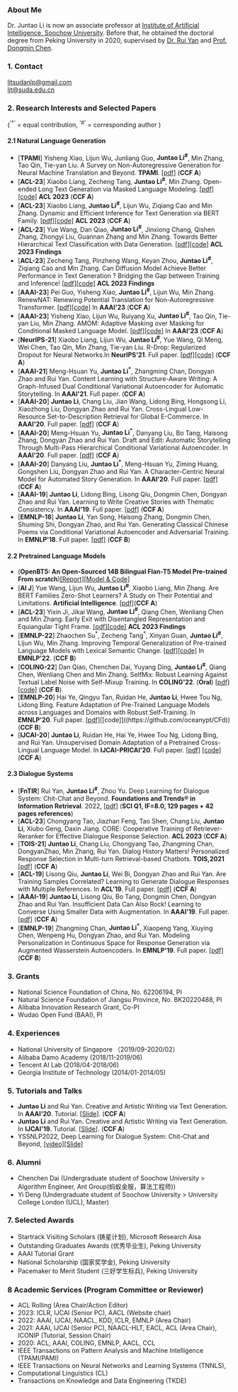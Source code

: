### About Me

Dr. Juntao Li is now an associate professor at [Institute of Artificial Intelligence, Soochow University](http://iai.suda.edu.cn/). Before that, he obtained the doctoral degree from Peking University in 2020, supervised by [Dr. Rui Yan](http://www.ruiyan.me/) and [Prof. Dongmin Chen](http://www.aais.pku.edu.cn/duiwu/showproduct.php?id=97). 

### 1. Contact
ljtsudanlp@gmail.com<br>
ljt@suda.edu.cn

### 2. Research Interests and Selected Papers
(<sup>'*'</sup> = equal contribution, <sup>'#'</sup> = corresponding author )
#### 2.1 Natural Language Generation
* [**TPAMI**] Yisheng Xiao, Lijun Wu, Junliang Guo, **Juntao Li<sup>#</sup>**, Min Zhang, Tao Qin, Tie-yan Liu. A Survey on Non-Autoregressive Generation for Neural Machine Translation and Beyond. **TPAMI**. [[pdf]](https://arxiv.org/pdf/2204.09269.pdf) (**CCF A**) 
* [**ACL-23**] Xiaobo Liang, Zecheng Tang, **Juntao Li<sup>#</sup>**, Min Zhang. Open-ended Long Text Generation via Masked Language Modeling. [[pdf]]()[[code]]() **ACL 2023** (**CCF A**) 
* [**ACL-23**] Xiaobo Liang, **Juntao Li<sup>#</sup>**, Lijun Wu, Ziqiang Cao and Min Zhang. Dynamic and Efficient Inference for Text Generation via BERT Family. [[pdf]]()[[code]]() **ACL 2023** (**CCF A**) 
* [**ACL-23**] Yue Wang, Dan Qiao, **Juntao Li<sup>#</sup>**, Jinxiong Chang, Qishen Zhang, Zhongyi Liu, Guannan Zhang and Min Zhang. Towards Better Hierarchical Text Classification with Data Generation. [[pdf]]()[[code]]() **ACL 2023 Findings** 
* [**ACL-23**] Zecheng Tang, Pinzheng Wang, Keyan Zhou, **Juntao Li<sup>#</sup>**, Ziqiang Cao and Min Zhang. Can Diffusion Model Achieve Better Performance in Text Generation ? Bridging the Gap between Training and Inference! [[pdf]]()[[code]]() **ACL 2023 Findings** 
* [**AAAI-23**] Pei Guo, Yisheng Xiao, **Juntao Li<sup>#</sup>**, Lijun Wu, Min Zhang. RenewNAT: Renewing Potential Translation for
Non-Autoregressive Transformer. [[pdf]]()[[code]]() In **AAAI'23** (**CCF A**)  
* [**AAAI-23**] Yisheng Xiao, Lijun Wu, Ruiyang Xu, **Juntao Li<sup>#</sup>**, Tao Qin, Tie-yan Liu, Min Zhang. AMOM: Adaptive Masking over Masking for Conditional Masked Language Model. [[pdf]]()[[code]]() In **AAAI'23** (**CCF A**) 
* [**NeurIPS-21**] Xiaobo Liang, Lijun Wu, **Juntao Li<sup>#</sup>**, Yue Wang, Qi Meng, Wei Chen, Tao Qin, Min Zhang, Tie-yan Liu.  R-Drop: Regularized Dropout for Neural Networks.In **NeurIPS'21**. Full paper. [[pdf]](https://arxiv.org/abs/2106.14448)[[code]](https://github.com/dropreg/R-Drop) (**CCF A**)    
* [**AAAI-21**] Meng-Hsuan Yu, **Juntao Li<sup>*</sup>**, Zhangming Chan, Dongyan Zhao and Rui Yan. Content Learning with Structure-Aware Writing: A Graph-Infused Dual Conditional Variational Autoencoder for Automatic Storytelling. In **AAAI'21**. Full paper. (**CCF A**)
* [**AAAI-20**] **Juntao Li**, Chang Liu, Jian Wang, Lidong Bing, Hongsong Li, Xiaozhong Liu, Dongyan Zhao and Rui Yan. Cross-Lingual Low-Resource Set-to-Description Retrieval for Global E-Commerce. In **AAAI'20**. Full paper. [[pdf]](./AAAI20.pdf) (**CCF A**)
* [**AAAI-20**] Meng-Hsuan Yu, **Juntao Li<sup>*</sup>**, Danyang Liu, Bo Tang, Haisong Zhang, Dongyan Zhao and Rui Yan. Draft and Edit: Automatic Storytelling Through Multi-Pass Hierarchical Conditional Variational Autoencoder. In **AAAI'20**. Full paper. [[pdf]](https://www.aaai.org/Papers/AAAI/2020GB/AAAI-YuM.8133.pdf) (**CCF A**)
* [**AAAI-20**] Danyang Liu, **Juntao Li<sup>*</sup>**, Meng-Hsuan Yu, Ziming Huang, Gongshen Liu, Dongyan Zhao and Rui Yan. A Character-Centric Neural Model for Automated Story Generation. In **AAAI'20**. Full paper. [[pdf]](https://www.aaai.org/Papers/AAAI/2020GB/AAAI-LiuD.%206731.pdf) (**CCF A**)
* [**AAAI-19**] **Juntao Li**, Lidong Bing, Lisong Qiu, Dongmin Chen, Dongyan Zhao and Rui Yan. Learning to Write Creative Stories with Thematic Consistency. In **AAAI'19**. Full paper. [[pdf]](https://www.aaai.org/ojs/index.php/AAAI/article/view/3993) (**CCF A**)
* [**EMNLP-18**] **Juntao Li**, Yan Song, Haisong Zhang, Dongmin Chen, Shuming Shi, Dongyan Zhao, and Rui Yan. Generating Classical Chinese Poems via Conditional Variational Autoencoder and Adversarial Training. In **EMNLP'18**. Full paper. [[pdf]](https://www.aclweb.org/anthology/D18-1423.pdf) (**CCF B**)


#### 2.2 Pretrained Language Models 
* (**OpenBT5: An Open-Sourced 14B Bilingual Flan-T5 Model Pre-trained From scratch**)[[Report]]()[[Model & Code]]()
* [**AI J**] Yue Wang, Lijun Wu, **Juntao Li<sup>#</sup>**, Xiaobo Liang, Min Zhang. Are BERT Families Zero-Shot Learners? A Study on Their Potential and Limitations. **Artificial Intelligence**. [[pdf]](https://openreview.net/forum?id=YLglAn-USkf)(**CCF A**)
* [**ACL-23**] Yixin Ji, Jikai Wang, **Juntao Li<sup>#</sup>**, Qiang Chen, Wenliang Chen and Min Zhang. Early Exit with Disentangled Representation and Equiangular Tight Frame. [[pdf]]()[[code]]() **ACL 2023 Findings** 
* [**EMNLP-22**] Zhaochen Su<sup>\*</sup>, Zecheng Tang<sup>*</sup>, Xinyan Guan, **Juntao Li<sup>#</sup>**, Lijun Wu, Min Zhang. Improving Temporal Generalization of Pre-trained Language Models with Lexical Semantic Change. [[pdf]]()[[code]]() In **EMNLP'22**. (**CCF B**) 
* [**COLING-22**] Dan Qiao, Chenchen Dai, Yuyang Ding, **Juntao Li<sup>#</sup>**, Qiang Chen, Wenliang Chen and Min Zhang. SelfMix: Robust Learning Against Textual Label Noise with Self-Mixup Training. In **COLING'22**. (**Oral**) [[pdf]]()[[code]](https://github.com/noise-learning/SelfMix) (**CCF B**) 
* [**EMNLP-20**] Hai Ye, Qingyu Tan, Ruidan He, **Juntao Li**, Hwee Tou Ng, Lidong Bing.  Feature Adaptation of Pre-Trained Language Models across Languages and Domains with Robust Self-Training. In **EMNLP'20**. Full paper. [[pdf]]([https://arxiv.org/abs/2106.14448](https://aclanthology.org/2020.emnlp-main.599.pdf))[[code]]((https://github.com/oceanypt/CFd)) (**CCF B**) 
* [**IJCAI-20**] **Juntao Li**, Ruidan He, Hai Ye, Hwee Tou Ng, Lidong Bing, and Rui Yan. Unsupervised Domain Adaptation of a Pretrained Cross-Lingual Language Model. In **IJCAI-PRICAI'20**. Full paper. [[pdf]](./IJCAI__PRICAI__2020.pdf) [[code]](https://github.com/lijuntaopku/UFD)(**CCF A**)

#### 2.3 Dialogue Systems
* [**FnTIR**] Rui Yan, **Juntao Li<sup>#</sup>**, Zhou Yu. Deep Learning for Dialogue System: Chit-Chat and Beyond. **Foundations and Trends® in Information Retrieval**. 2022, [[pdf]](./INR-083.pdf) (**SCI Q1, IF=8.0, 129 pages + 42 pages references**)
* [**ACL-23**] Chongyang Tao, Jiazhan Feng, Tao Shen, Chang Liu, **Juntao Li**, Xiubo Geng, Daxin Jiang. CORE: Cooperative Training of Retriever-Reranker for Effective Dialogue Response Selection. **ACL 2023** (**CCF A**) 
* [**TOIS-21**] **Juntao Li**, Chang Liu, Chongyang Tao, Zhangming Chan, DongyanZhao, Min Zhang, Rui Yan. Dialog History Matters! Personalized Response Selection in Multi-turn Retrieval-based Chatbots. **TOIS,2021** [[pdf]](https://arxiv.org/pdf/2103.09534.pdf) (**CCF A**)
* [**ACL-19**] Lisong Qiu, **Juntao Li**, Wei Bi, Dongyan Zhao and Rui Yan. Are Training Samples Correlated? Learning to Generate Dialogue Responses with Multiple References. In **ACL'19**. Full paper. [[pdf]](https://www.aclweb.org/anthology/P19-1372.pdf) (**CCF A**)
* [**AAAI-19**] **Juntao Li**, Lisong Qiu, Bo Tang, Dongmin Chen, Dongyan Zhao and Rui Yan. Insufficient Data Can Also Rock! Learning to Converse Using Smaller Data with Augmentation. In **AAAI'19**. Full paper. [[pdf]](https://wvvw.aaai.org/ojs/index.php/AAAI/article/view/4641) (**CCF A**)
* [**EMNLP-19**] Zhangming Chan, **Juntao Li<sup>*</sup>**, Xiaopeng Yang, Xiuying Chen, Wenpeng Hu, Dongyan Zhao, and Rui Yan. Modeling Personalization in Continuous Space for Response Generation via Augmented Wasserstein Autoencoders. In **EMNLP'19**. Full paper. [[pdf]](https://www.aclweb.org/anthology/D19-1201.pdf) (**CCF B**)


### 3. Grants
* National Science Foundation of China, No. 62206194, PI
* Natural Science Foundation of Jiangsu Province, No. BK20220488, PI
* Alibaba Innovation Research Grant, Co-PI
* Wudao Open Fund (BAAI), PI

### 4. Experiences
* National University of Singapore （2019/09-2020/02） <br>
* Alibaba Damo Academy (2018/11-2019/06)<br>
* Tencent AI Lab (2018/04-2018/06)<br>
* Georgia Institute of Technology (2014/01-2014/05)

### 5. Tutorials and Talks
* **Juntao Li** and Rui Yan. Creative and Artistic Writing via Text Generation. In **AAAI'20**. Tutorial. [[Slide](https://lijuntaopku.github.io/AAAI2020-tutorial/AAAI20-tutorial.pdf)]. (**CCF A**)
* **Juntao Li** and Rui Yan. Creative and Artistic Writing via Text Generation. In **IJCAI'19**. Tutorial. [[Slide](https://lijuntaopku.github.io/ijcai2019tutorial/ijcai-tutorial.pdf)]. (**CCF A**)
* YSSNLP2022, Deep Learning for Dialogue System: Chit-Chat and Beyond, [[video]](https://event.baai.ac.cn/event/408)[[Slide]](./yssnlp22.pdf)

### 6. Alumni
* Chenchen Dai (Undergraduate student of Soochow University > Algorithm Engineer, Ant Group(蚂蚁金服，算法工程师))
* Yi Deng (Undergraduate student of Soochow University > University College London (UCL), Master)

### 7. Selected Awards
* Startrack Visiting Scholars (铸星计划), Microsoft Research Aisa
* Outstanding Graduates Awards (优秀毕业生), Peking University
* AAAI Tutorial Grant<br>
* National Scholarship (国家奖学金), Peking University<br>
* Pacemaker to Merit Student (三好学生标兵), Peking University<br>


### 8 Academic Services (Program Committee or Reviewer)
* ACL Rolling (Area Chair/Action Editor)
* 2023: ICLR, IJCAI (Senior PC), AACL (Website chair)
* 2022: AAAI, IJCAI, NAACL, KDD, ICLR, EMNLP (Area Chair)
* 2021: AAAI, IJCAI (Senior PC), NAACL-HLT, EACL, ACL (Area Chair), ICONIP (Tutorial, Session Chair)
* 2020: ACL, AAAI, COLING, EMNLP, AACL, CCL
* IEEE Transactions on Pattern Analysis and Machine Intelligence (TPAMI/PAMI) 
* IEEE Transactions on Neural Networks and Learning Systems (TNNLS),
* Computational Linguistics (CL)<br>
* Transactions on Knowledge and Data Engineering (TKDE)<br>











